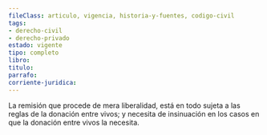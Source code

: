 ```yaml
---
fileClass: articulo, vigencia, historia-y-fuentes, codigo-civil
tags:
- derecho-civil
- derecho-privado
estado: vigente
tipo: completo
libro:
titulo:
parrafo:
corriente-juridica:
---
```

La remisión que procede de mera liberalidad, está en todo sujeta a las reglas de la donación entre vivos; y necesita de insinuación en los casos en que la donación entre vivos la necesita.